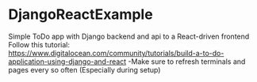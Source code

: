 # DjangoReactExample
Simple ToDo app with Django backend and api to a React-driven frontend
Follow this tutorial: https://www.digitalocean.com/community/tutorials/build-a-to-do-application-using-django-and-react
-Make sure to refresh terminals and pages every so often (Especially during setup)
